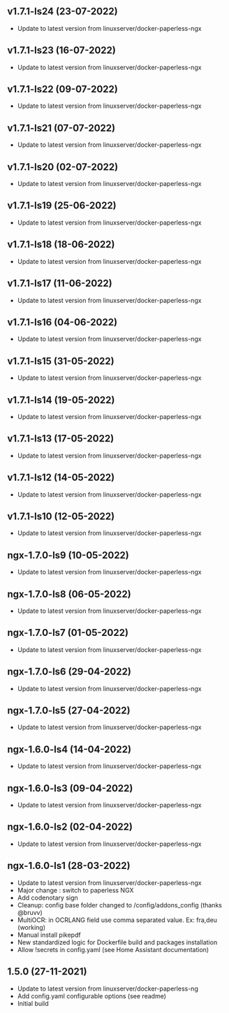 
## v1.7.1-ls24 (23-07-2022)
- Update to latest version from linuxserver/docker-paperless-ngx

## v1.7.1-ls23 (16-07-2022)
- Update to latest version from linuxserver/docker-paperless-ngx

## v1.7.1-ls22 (09-07-2022)
- Update to latest version from linuxserver/docker-paperless-ngx

## v1.7.1-ls21 (07-07-2022)
- Update to latest version from linuxserver/docker-paperless-ngx

## v1.7.1-ls20 (02-07-2022)
- Update to latest version from linuxserver/docker-paperless-ngx

## v1.7.1-ls19 (25-06-2022)
- Update to latest version from linuxserver/docker-paperless-ngx

## v1.7.1-ls18 (18-06-2022)
- Update to latest version from linuxserver/docker-paperless-ngx

## v1.7.1-ls17 (11-06-2022)
- Update to latest version from linuxserver/docker-paperless-ngx

## v1.7.1-ls16 (04-06-2022)
- Update to latest version from linuxserver/docker-paperless-ngx

## v1.7.1-ls15 (31-05-2022)
- Update to latest version from linuxserver/docker-paperless-ngx

## v1.7.1-ls14 (19-05-2022)
- Update to latest version from linuxserver/docker-paperless-ngx

## v1.7.1-ls13 (17-05-2022)
- Update to latest version from linuxserver/docker-paperless-ngx

## v1.7.1-ls12 (14-05-2022)
- Update to latest version from linuxserver/docker-paperless-ngx

## v1.7.1-ls10 (12-05-2022)
- Update to latest version from linuxserver/docker-paperless-ngx

## ngx-1.7.0-ls9 (10-05-2022)
- Update to latest version from linuxserver/docker-paperless-ngx

## ngx-1.7.0-ls8 (06-05-2022)
- Update to latest version from linuxserver/docker-paperless-ngx

## ngx-1.7.0-ls7 (01-05-2022)
- Update to latest version from linuxserver/docker-paperless-ngx

## ngx-1.7.0-ls6 (29-04-2022)
- Update to latest version from linuxserver/docker-paperless-ngx

## ngx-1.7.0-ls5 (27-04-2022)
- Update to latest version from linuxserver/docker-paperless-ngx

## ngx-1.6.0-ls4 (14-04-2022)
- Update to latest version from linuxserver/docker-paperless-ngx

## ngx-1.6.0-ls3 (09-04-2022)
- Update to latest version from linuxserver/docker-paperless-ngx

## ngx-1.6.0-ls2 (02-04-2022)
- Update to latest version from linuxserver/docker-paperless-ngx

## ngx-1.6.0-ls1 (28-03-2022)
- Update to latest version from linuxserver/docker-paperless-ngx
- Major change : switch to paperless NGX
- Add codenotary sign
- Cleanup: config base folder changed to /config/addons_config (thanks @bruvv)
- MultiOCR: in OCRLANG field use comma separated value. Ex: fra,deu (working)
- Manual install pikepdf
- New standardized logic for Dockerfile build and packages installation
- Allow !secrets in config.yaml (see Home Assistant documentation)

## 1.5.0 (27-11-2021)

- Update to latest version from linuxserver/docker-paperless-ng
- Add config.yaml configurable options (see readme)
- Initial build
